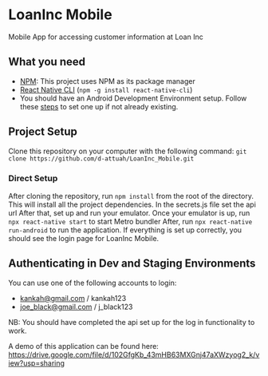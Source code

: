 # LoanInc Mobile

Mobile App for accessing customer information at Loan Inc


## What you need

- [NPM](https://www.npmjs.com/get-npm): This project uses NPM as its package manager
- [React Native CLI](https://www.npmjs.com/package/react-native-cli) (`npm -g install react-native-cli`)
- You should have an Android Development Environment setup. Follow these [steps](https://reactnative.dev/docs/environment-setup) to set one up if not already existing.


## Project Setup

Clone this repository on your computer with the following command: `git clone https://github.com/d-attuah/LoanInc_Mobile.git`

### Direct Setup

After cloning the repository, run `npm install` from the root of the directory. This will install all the project dependencies.
In the secrets.js file set the api url
After that, set up and run your emulator.
Once your emulator is up, run `npx react-native start` to start Metro bundler
After, run `npx react-native run-android` to run the application. 
If everything is set up correctly, you should see the login page for LoanInc Mobile.

## Authenticating in Dev and Staging Environments

You can use one of the following accounts to login:

- kankah@gmail.com / kankah123
- joe_black@gmail.com / j_black123

NB: You should have completed the api set up for the log in functionality to work.

A demo of this application can be found here: 
https://drive.google.com/file/d/102GfgKb_43mHB63MXGnj47aXWzyog2_k/view?usp=sharing